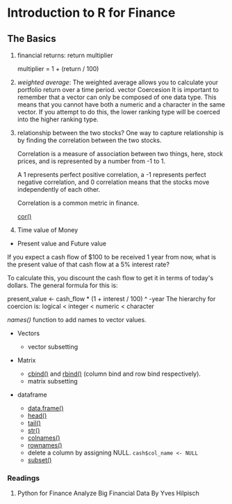 # Introduction to R for Finance

## The Basics

1. financial returns: return multiplier

    multiplier = 1 + (return / 100)

2. *weighted average*: The weighted average allows you to calculate your portfolio return over a time period.
vector Coercesion
It is important to remember that a vector can only be composed of one data type. This means that you cannot have both a numeric and a character in the same vector. If you attempt to do this, the lower ranking type will be coerced into the higher ranking type.

3. relationship between the two stocks?
    One way to capture relationship is by finding the correlation between the two stocks. 
    
    Correlation is a measure of association between two things, here, stock prices, and is represented by a number from -1 to 1. 
    
    A 1 represents perfect positive correlation, a -1 represents perfect negative correlation, and 0 correlation means that the stocks move independently of each other. 
    
    Correlation is a common metric in finance.

    [cor()](https://www.rdocumentation.org/packages/stats/versions/3.3.1/topics/cor)

4. Time value of Money
  - Present value and Future value

  If you expect a cash flow of $100 to be received 1 year from now, what is the present value of that cash flow at a 5% interest rate? 

  To calculate this, you discount the cash flow to get it in terms of today's dollars. The general formula for this is:

  present_value <- cash_flow * (1 + interest / 100) ^ -year
The hierarchy for coercion is:
logical < integer < numeric < character

*names()* function to add names to vector values.

- Vectors
  - vector subsetting

- Matrix
  - [cbind()](https://www.rdocumentation.org/packages/base/versions/3.3.2/topics/cbind) and [rbind()](https://www.rdocumentation.org/packages/base/versions/3.3.2/topics/cbind) (column bind and row bind respectively).
  - matrix subsetting

- dataframe
  - [data.frame()](https://www.rdocumentation.org/packages/base/versions/3.3.2/topics/data.frame)
  - [head()](https://www.rdocumentation.org/packages/utils/versions/3.3.2/topics/head)
  - [tail()](https://www.rdocumentation.org/packages/utils/versions/3.3.2/topics/head)
  - [str()](https://www.rdocumentation.org/packages/utils/versions/3.3.2/topics/str)
  - [colnames()](https://www.rdocumentation.org/packages/base/versions/3.3.2/topics/row%2Bcolnames)
  - [rownames()](https://www.rdocumentation.org/packages/base/versions/3.3.2/topics/row%2Bcolnames)
  - delete a column by assigning NULL. ``` cash$col_name <- NULL ```
  - [subset()](https://www.rdocumentation.org/packages/base/versions/3.3.2/topics/subset)
### Readings

1. Python for Finance Analyze Big Financial Data By Yves Hilpisch